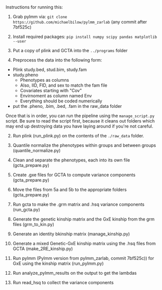Instructions for running this:

1.  Grab pylmm via: `git clone https://github.com/michaelbilow/pylmm_zarlab` (any commit after 7bf525c)

2. Install required packages: `pip install numpy scipy pandas matplotlib --user`

3. Put a copy of plink and GCTA into the `../programs` folder

4. Preprocess the data into the following form:

  - Plink study.bed, stud.bim, study.fam
  - study.pheno
    - Phenotypes as columns
    - Also, IID, FID, and sex to match the fam file
    - Covariates starting with "Cov"
    - Envirnoment as column named Env
    - Everything should be coded numerically
  - put the .pheno, .bim, .bed, .fam in the raw_data folder

Once that is in order, you can run the pipeline using the `manage_script.py` script. Be sure to 
read the script first, because it cleans out folders which may end up destroying data you have
laying around if you're not careful.

2.  Run plink (run_plink.py) on the contents of the `./raw_data` folder.

3.  Quantile normalize the phenotypes within groups and between groups (quantile_normalize.py)

4.  Clean and separate the phenotypes, each into its own file (gcta_prepare.py)

5.  Create .gxe files for GCTA to compute variance components (gcta_prepare.py)

6.  Move the files from 5a and 5b to the appropriate folders (gcta_prepare.py)

7.  Run gcta to make the .grm matrix and .hsq variance components (run_gcta.py)

8.  Generate the genetic kinship matrix and the GxE kinship from the grm files (grm_to_kin.py)

9.  Generate an identity bkinship matrix (manage_kinship.py)

10. Generate a mixed Genetic-GxE kinship matrix using the .hsq files from GCTA (make_2RE_kinship.py)

11. Run pylmm (Pylmm version from pylmm_zarlab, commit 7bf525c)) for GxE using the kinship matrix (run_pylmm.py)

12. Run analyze_pylmm_results on the output to get the lambdas

13. Run read_hsq to collect the variance components

